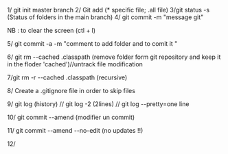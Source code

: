 1/ git init master branch 
2/ Git add (* specific file; .all file)
3/git status -s (Status of folders in the main branch)
4/ git commit -m "message git"

NB : to clear the screen (ctl + l)

5/ git commit -a -m "comment to add folder and to comit it "

6/ git rm --cached .classpath (remove folder form git repository and keep it in the floder 'cached')//untrack file modification 

7/git rm -r --cached .classpath (recursive)

8/ Create a .gitignore file in order to skip files 

9/ git log (history) // git log -2 (2lines) // git log --pretty=one line

10/ git commit --amend (modifier un commit)

11/ git commit --amend --no-edit  (no updates !!)

12/